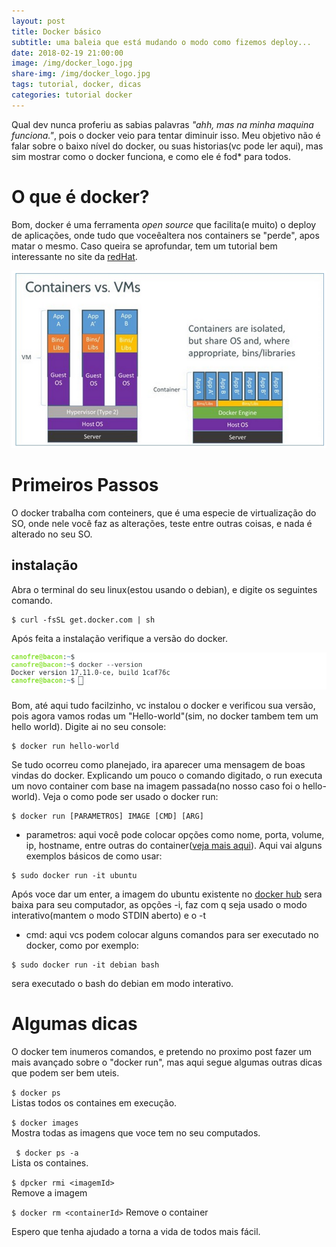 ```yaml
---
layout: post
title: Docker básico
subtitle: uma baleia que está mudando o modo como fizemos deploy...
date: 2018-02-19 21:00:00
image: /img/docker_logo.jpg
share-img: /img/docker_logo.jpg
tags: tutorial, docker, dicas
categories: tutorial docker
---
```


Qual dev nunca proferiu as sabias palavras *"ahh, mas na minha maquina funciona."*, pois o docker veio para tentar diminuir isso. Meu objetivo não é falar sobre o baixo nível do docker, ou suas historias(vc pode ler aqui), mas sim mostrar como o docker funciona, e como ele é fod* para todos.


# O que é docker?
Bom, docker é uma ferramenta *open source* que facilita(e muito) o deploy de aplicações, onde tudo que voceêaltera nos containers se "perde", apos matar o mesmo. Caso queira se aprofundar, tem um tutorial bem interessante no site da [redHat](https://www.redhat.com/pt-br/topics/containers/what-is-docker).

![dockerxVms](/img/docker_vm_container.png)  
# Primeiros Passos

O docker trabalha com conteiners, que é uma especie de virtualização do SO, onde nele você faz as alterações, teste entre outras coisas, e nada é alterado no seu SO.

## instalação
Abra o terminal do seu linux(estou usando o debian), e digite os seguintes comando.

```
$ curl -fsSL get.docker.com | sh
```

Após feita a instalação verifique a versão do docker.

![Docker](/img/docker_version.png)

Bom, até aqui tudo facilzinho, vc instalou o docker e verificou sua versão, pois agora vamos rodas um "Hello-world"(sim, no docker tambem tem um hello world). Digite ai no seu console:
```
$ docker run hello-world
```

Se tudo ocorreu como planejado, ira aparecer uma mensagem de boas vindas do docker. Explicando um pouco o comando digitado, o run executa um novo container com base na imagem passada(no nosso caso foi o hello-world). Veja o como pode ser usado o docker run:

```
$ docker run [PARAMETROS] IMAGE [CMD] [ARG]
```
* parametros: aqui você pode colocar opções como nome, porta, volume, ip, hostname, entre outras do container([veja mais aqui](https://docs.docker.com/engine/reference/commandline/run/#options)).
Aqui vai alguns exemplos básicos de como usar:
```
$ sudo docker run -it ubuntu
```
Após voce dar um enter, a imagem do ubuntu existente no [docker hub](https://hub.docker.com/_/ubuntu/) sera baixa para seu computador, as opções -i, faz com q seja usado o modo interativo(mantem o modo STDIN aberto) e o -t

* cmd: aqui vcs podem colocar alguns comandos para ser executado no docker, como por exemplo:
```
$ sudo docker run -it debian bash
```
sera executado o bash do debian em modo interativo.

# Algumas dicas

O docker tem inumeros comandos, e pretendo no proximo post fazer um mais avançado sobre o "docker run", mas aqui segue algumas outras dicas que podem ser bem uteis.

`` $ docker ps  ``  
  Listas todos os containes em execução.  

`` $ docker images ``  
  Mostra todas as imagens que voce tem no seu computados.  

` $ docker ps -a`  
  Lista os containes.

`$ dpcker rmi <imagemId>`  
  Remove a imagem

`$ docker rm <containerId>`
  Remove o container


  Espero que tenha ajudado a torna a vida de todos mais fácil.
